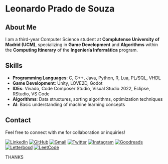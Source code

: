 
# Leonardo Prado de Souza

## About Me

I am a third-year Computer Science student at **Complutense University of Madrid (UCM)**, specializing in **Game Development** and **Algorithms** within the **Computing Itinerary** of the **Ingeniería Informática** program. 

## Skills

- **Programming Languages**: C, C++, Java, Python, R, Lua, PL/SQL, VHDL
- **Game Development**: Unity, LOVE2D, Godot
- **IDEs**: Vivado, Code Composer Studio, Visual Studio 2022, Eclipse, RStudio, VS Code
- **Algorithms**: Data structures, sorting algorithms, optimization techniques
- **AI**: Basic understanding of machine learning concepts

## Contact

Feel free to connect with me for collaboration or inquiries!

 [![LinkedIn](https://img.icons8.com/ios-filled/50/0072b1/linkedin.png)](https://www.linkedin.com/in/leonardo-los-angeles-prado/) 
 [![GitHub](https://img.icons8.com/ios-filled/50/ffffff/github.png)](https://github.com/l-killjoy/) 
 [![Gmail](https://img.icons8.com/ios-filled/50/ea4335/gmail.png)](mailto:leoprado@ucm.es) 
 [![Twitter](https://img.icons8.com/ios-filled/50/1da1f2/twitter.png)](https://twitter.com/MelkorErhimgor) 
 [![Instagram](https://img.icons8.com/?size=50&id=Xy10Jcu1L2Su&format=png&color=000000)](https://www.instagram.com/leonardo.los.angeles/) 
 [![Goodreads](https://img.icons8.com/ios-filled/50/3fb750/goodreads.png)](https://www.goodreads.com/user/show/136462994-leonardo-prado) 
 [![Letterboxd](https://img.icons8.com/?size=50&id=dTnS4ZyRDedn&format=png&color=000000)](https://letterboxd.com/LeonardoPrado/)
 [![LeetCode](https://img.icons8.com/?size=50&id=9L16NypUzu38&format=png&color=000000)](https://leetcode.com/u/l-killjoy/)

THANKS
